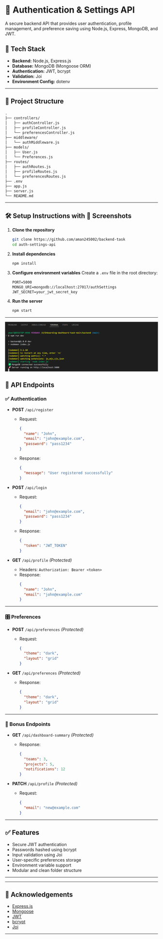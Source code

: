 # 🔐 Authentication & Settings API

A secure backend API that provides user authentication, profile management, and preference saving using Node.js, Express, MongoDB, and JWT.

## 🚀 Tech Stack

- **Backend:** Node.js, Express.js
- **Database:** MongoDB (Mongoose ORM)
- **Authentication:** JWT, bcrypt
- **Validation:** Joi
- **Environment Config:** dotenv

---

## 📂 Project Structure

```
.
├── controllers/
│   ├── authController.js
│   ├── profileController.js
│   └── preferencesController.js
├── middleware/
│   └── authMiddleware.js
├── models/
│   ├── User.js
│   └── Preferences.js
├── routes/
│   ├── authRoutes.js
│   ├── profileRoutes.js
│   └── preferencesRoutes.js
├── .env
├── app.js
├── server.js
└── README.md
```

---

## 🛠️ Setup Instructions with 📸 Screenshots

1. **Clone the repository**
   ```bash
   git clone https://github.com/aman245002/backend-task
   cd auth-settings-api
   ```

2. **Install dependencies**
   ```bash
   npm install
   ```

3. **Configure environment variables**
   Create a `.env` file in the root directory:

   ```
   PORT=5000
   MONGO_URI=mongodb://localhost:27017/authSettings
   JWT_SECRET=your_jwt_secret_key
   ```

4. **Run the server**
   ```bash
   npm start
   ```

---

![Login API Screenshot](./pic1.png)


## 📡 API Endpoints

### ✅ Authentication

- **POST** `/api/register`
  - Request:
    ```json
    {
      "name": "John",
      "email": "john@example.com",
      "password": "pass1234"
    }
    ```
  - Response:
    ```json
    {
      "message": "User registered successfully"
    }
    ```

- **POST** `/api/login`
  - Request:
    ```json
    {
      "email": "john@example.com",
      "password": "pass1234"
    }
    ```
  - Response:
    ```json
    {
      "token": "JWT_TOKEN"
    }
    ```

- **GET** `/api/profile` _(Protected)_
  - Headers: `Authorization: Bearer <token>`
  - Response:
    ```json
    {
      "name": "John",
      "email": "john@example.com"
    }
    ```

---

### 🎛️ Preferences

- **POST** `/api/preferences` _(Protected)_
  - Request:
    ```json
    {
      "theme": "dark",
      "layout": "grid"
    }
    ```

- **GET** `/api/preferences` _(Protected)_
  - Response:
    ```json
    {
      "theme": "dark",
      "layout": "grid"
    }
    ```

---

### 🎁 Bonus Endpoints

- **GET** `/api/dashboard-summary` _(Protected)_
  - Response:
    ```json
    {
      "teams": 3,
      "projects": 5,
      "notifications": 12
    }
    ```

- **PATCH** `/api/profile` _(Protected)_
  - Request:
    ```json
    {
      "email": "new@example.com"
    }
    ```

---

## ✅ Features

- Secure JWT authentication
- Passwords hashed using bcrypt
- Input validation using Joi
- User-specific preferences storage
- Environment variable support
- Modular and clean folder structure

---




---

## 🙌 Acknowledgements

- [Express.js](https://expressjs.com/)
- [Mongoose](https://mongoosejs.com/)
- [JWT](https://jwt.io/)
- [bcrypt](https://github.com/kelektiv/node.bcrypt.js)
- [Joi](https://joi.dev/)

---

